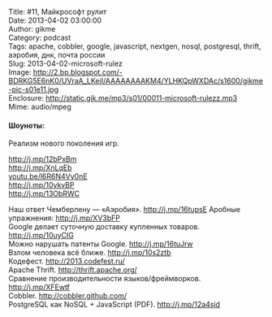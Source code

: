 Title: #11, Майкрософт рулит  
Date: 2013-04-02 03:00:00  
Author: gikme  
Category: podcast  
Tags: apache, cobbler, google, javascript, nextgen, nosql, postgresql, thrift, аэробия, днк, почта россии  
Slug: 2013-04-02-microsoft-rulez  
Image: http://2.bp.blogspot.com/-BDRKG5E6nK0/UVraA_LKejI/AAAAAAAAKM4/YLHKQpWXDAc/s1600/gikme-pic-s01e11.jpg  
Enclosure: http://static.gik.me/mp3/s01/00011-microsoft-rulezz.mp3  
Mime: audio/mpeg

#### Шоуноты:

Реализм нового поколения игр.

<http://j.mp/12bPxBm>    
<http://j.mp/XnLqEb>   
[youtu.be/l6R6N4Vy0nE](http://youtu.be/l6R6N4Vy0nE)    
<http://j.mp/10vkvBP>   
<http://j.mp/13ObRWC>

Наш ответ Чемберлену — «Аэробия». <http://j.mp/16tupsE> Аробные  
упражнения: <http://j.mp/XV3bFP>   
Google делает суточную доставку купленных товаров.  
<http://j.mp/10uyCIG>   
Можно нарушать патенты Google. <http://j.mp/16tuJrw>  
Взлом человека всё ближе. <http://j.mp/10s2ztb>  
Кодефест. <http://2013.codefest.ru/>  
Apache Thrift. <http://thrift.apache.org/>   
Сравнение производительности языков/фреймворков.  
<http://j.mp/XFEwtf>   
Cobbler. <http://cobbler.github.com/>  
PostgreSQL как NoSQL + JavaScript (PDF). <http://j.mp/12a4sjd>

